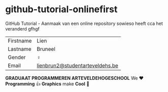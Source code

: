 # github-tutorial-onlinefirst
GitHub Tutorial - Aanmaak van een online repository
sowieso heeft cca het veranderd
gfhgf

|           |                                 |
| --------- | ------------------------------  |
| Firstname | Lien                            |
| Lastname  | Bruneel                         |
| Gender    | :female_sign:                   |
| Email     | lienbrun2@studentarteveldehs.be |

**GRADUAAT PROGRAMMEREN ARTEVELDEHOGESCHOOL**
We :heart: **Programming** :thumbsup: **Graphics** make **Cool** :poop:
